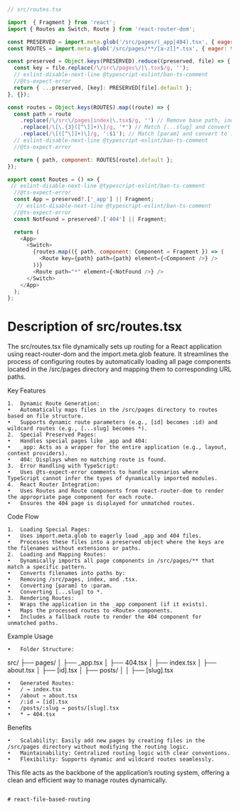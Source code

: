 
```js
// src/routes.tsx

import  { Fragment } from 'react';
import { Routes as Switch, Route } from 'react-router-dom';

const PRESERVED = import.meta.glob('/src/pages/(_app|404).tsx', { eager: true });
const ROUTES = import.meta.glob('/src/pages/**/[a-z[]*.tsx', { eager: true });

const preserved = Object.keys(PRESERVED).reduce((preserved, file) => {
  const key = file.replace(/\/src\/pages\/|\.tsx$/g, '');
  // eslint-disable-next-line @typescript-eslint/ban-ts-comment
  //@ts-expect-error
  return { ...preserved, [key]: PRESERVED[file].default };
}, {});

const routes = Object.keys(ROUTES).map((route) => {
  const path = route
    .replace(/\/src\/pages|index|\.tsx$/g, '') // Remove base path, index, and .tsx
    .replace(/\[\.{3}([^\]]+)\]/g, '*') // Match [...slug] and convert to *
    .replace(/\[([^\]]+)\]/g, ':$1'); // Match [param] and convert to :param
  // eslint-disable-next-line @typescript-eslint/ban-ts-comment
  //@ts-expect-error

  return { path, component: ROUTES[route].default };
});

export const Routes = () => {
 // eslint-disable-next-line @typescript-eslint/ban-ts-comment
  //@ts-expect-error
  const App = preserved?.['_app'] || Fragment;
   // eslint-disable-next-line @typescript-eslint/ban-ts-comment
  //@ts-expect-error
  const NotFound = preserved?.['404'] || Fragment;

  return (
    <App>
      <Switch>
        {routes.map(({ path, component: Component = Fragment }) => (
          <Route key={path} path={path} element={<Component />} />
        ))}
        <Route path="*" element={<NotFound />} />
      </Switch>
    </App>
  );
};
```


# Description of src/routes.tsx

The src/routes.tsx file dynamically sets up routing for a React application using react-router-dom and the import.meta.glob feature. It streamlines the process of configuring routes by automatically loading all page components located in the /src/pages directory and mapping them to corresponding URL paths.

Key Features

	1.	Dynamic Route Generation:
	•	Automatically maps files in the /src/pages directory to routes based on file structure.
	•	Supports dynamic route parameters (e.g., [id] becomes :id) and wildcard routes (e.g., [...slug] becomes *).
	2.	Special Preserved Pages:
	•	Handles special pages like _app and 404:
	•	_app: Acts as a wrapper for the entire application (e.g., layout, context providers).
	•	404: Displays when no matching route is found.
	3.	Error Handling with TypeScript:
	•	Uses @ts-expect-error comments to handle scenarios where TypeScript cannot infer the types of dynamically imported modules.
	4.	React Router Integration:
	•	Uses Routes and Route components from react-router-dom to render the appropriate page component for each route.
	•	Ensures the 404 page is displayed for unmatched routes.

Code Flow

	1.	Loading Special Pages:
	•	Uses import.meta.glob to eagerly load _app and 404 files.
	•	Processes these files into a preserved object where the keys are the filenames without extensions or paths.
	2.	Loading and Mapping Routes:
	•	Dynamically imports all page components in /src/pages/** that match a specific pattern.
	•	Converts filenames into paths by:
	•	Removing /src/pages, index, and .tsx.
	•	Converting [param] to :param.
	•	Converting [...slug] to *.
	3.	Rendering Routes:
	•	Wraps the application in the _app component (if it exists).
	•	Maps the processed routes to <Route> components.
	•	Includes a fallback route to render the 404 component for unmatched paths.

Example Usage

	•	Folder Structure:

src/
├── pages/
│   ├── _app.tsx
│   ├── 404.tsx
│   ├── index.tsx
│   ├── about.tsx
│   ├── [id].tsx
│   ├── posts/
│   │   ├── [slug].tsx


	•	Generated Routes:
	•	/ → index.tsx
	•	/about → about.tsx
	•	/:id → [id].tsx
	•	/posts/:slug → posts/[slug].tsx
	•	* → 404.tsx

Benefits

	•	Scalability: Easily add new pages by creating files in the /src/pages directory without modifying the routing logic.
	•	Maintainability: Centralized routing logic with clear conventions.
	•	Flexibility: Supports dynamic and wildcard routes seamlessly.

This file acts as the backbone of the application’s routing system, offering a clean and efficient way to manage routes dynamically.

```

# react-file-based-routing
